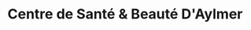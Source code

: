 ---
title: "Centre de Santé & Beauté D'Aylmer"
url: /gatineau/centre-de-sante-und-beaute-daylmer/
shop: Kosmetik
---
